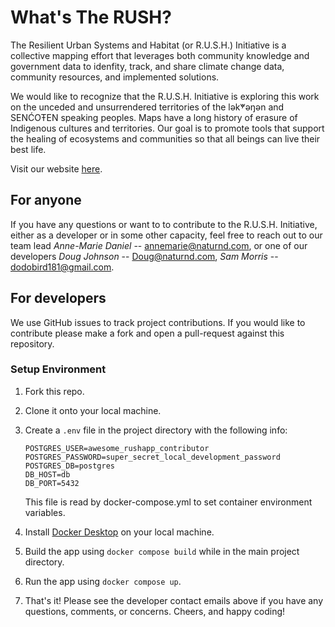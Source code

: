 # What's The RUSH?
The Resilient Urban Systems and Habitat (or R.U.S.H.) Initiative is a collective mapping effort that leverages both community knowledge and government data to idenfity, track, and share climate change data, community resources, and implemented solutions.

We would like to recognize that the R.U.S.H. Initiative is exploring this work on the unceded and unsurrendered territories of the lək̓ʷəŋən and SENĆOŦEN speaking peoples. Maps have a long history of erasure of Indigenous cultures and territories. Our goal is to promote tools that support the healing of ecosystems and communities so that all beings can live their best life.

Visit our website [here](https://whatstherush.ca).

## For anyone
If you have any questions or want to to contribute to the R.U.S.H. Initiative, either as a developer or in some other capacity, feel free to reach out to our team lead _Anne-Marie Daniel_ -- annemarie@naturnd.com, or one of our developers _Doug Johnson_ -- Doug@naturnd.com, _Sam Morris_ -- dodobird181@gmail.com.

## For developers
We use GitHub issues to track project contributions. If you would like to contribute please make a fork and open a pull-request against this repository.

### Setup Environment
1. Fork this repo.
2. Clone it onto your local machine.
2. Create a `.env` file in the project directory with the following info:
    ```
    POSTGRES_USER=awesome_rushapp_contributor
    POSTGRES_PASSWORD=super_secret_local_development_password
    POSTGRES_DB=postgres
    DB_HOST=db
    DB_PORT=5432
    ```
    This file is read by docker-compose.yml to set container environment variables.

3. Install [Docker Desktop](https://www.docker.com/products/docker-desktop/) on your local machine.
4. Build the app using `docker compose build` while in the main project directory.
5. Run the app using `docker compose up`.
6. That's it! Please see the developer contact emails above if you have any questions, comments, or concerns. Cheers, and happy coding!
